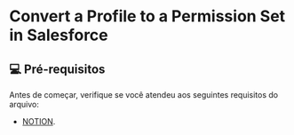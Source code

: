 # Convert a Profile to a Permission Set in Salesforce

## 💻 Pré-requisitos

Antes de começar, verifique se você atendeu aos seguintes requisitos do arquivo:
* [NOTION](https://elite-nurse-0f1.notion.site/Convert-Profile-To-Permission-Set-Salesforce-6705e01e55ce4cf6bf852a79d0a47e17).

